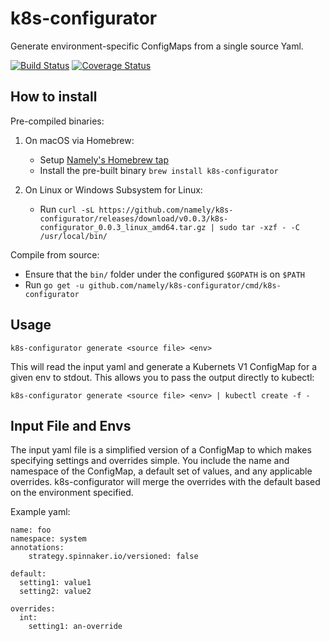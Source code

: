 # k8s-configurator

Generate environment-specific ConfigMaps from a single source Yaml.

[![Build Status](https://travis-ci.org/namely/k8s-configurator.svg?branch=master)](https://travis-ci.org/namely/k8s-configurator)
[![Coverage Status](https://coveralls.io/repos/github/namely/k8s-configurator/badge.svg?branch=master)](https://coveralls.io/github/namely/k8s-configurator?branch=master)

## How to install

Pre-compiled binaries:

1. On macOS via Homebrew:

   - Setup [Namely's Homebrew tap](https://github.com/namely/homebrew-tap)
   - Install the pre-built binary `brew install k8s-configurator`

2. On Linux or Windows Subsystem for Linux:

   - Run `curl -sL https://github.com/namely/k8s-configurator/releases/download/v0.0.3/k8s-configurator_0.0.3_linux_amd64.tar.gz | sudo tar -xzf - -C /usr/local/bin/`

Compile from source:

 - Ensure that the `bin/` folder under the configured `$GOPATH` is on `$PATH`
 - Run `go get -u github.com/namely/k8s-configurator/cmd/k8s-configurator`

## Usage

```
k8s-configurator generate <source file> <env>
```

This will read the input yaml and generate a Kubernets V1 ConfigMap for a given env
to stdout. This allows you to pass the output directly to kubectl:

```
k8s-configurator generate <source file> <env> | kubectl create -f -
```

## Input File and Envs

The input yaml file is a simplified version of a ConfigMap to
which makes specifying settings and overrides simple. You include
the name and namespace of the ConfigMap, a default set of values,
and any applicable overrides. k8s-configurator will merge the overrides
with the default based on the environment specified.

Example yaml:

```
name: foo
namespace: system
annotations:
    strategy.spinnaker.io/versioned: false

default:
  setting1: value1
  setting2: value2

overrides:
  int:
    setting1: an-override
```

